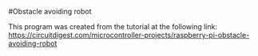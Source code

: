 #Obstacle avoiding robot

This program was created from the tutorial at the following link: https://circuitdigest.com/microcontroller-projects/raspberry-pi-obstacle-avoiding-robot 
